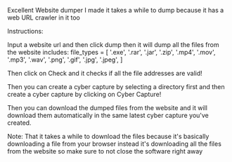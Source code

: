Excellent Website dumper I made it takes a while to dump because it has a web URL crawler in it too

Instructions:

Input a website url and then click dump then it will dump all the files from the website includes:
            file_types = [
                '.exe', '.rar', '.jar', '.zip',
                '.mp4', '.mov', '.mp3', '.wav',
                '.png', '.gif', '.jpg', '.jpeg',
            ]

Then click on Check and it checks if all the file addresses are valid!

Then you can create a cyber capture by selecting a directory first and then create a cyber capture by clicking on Cyber Capture!

Then you can download the dumped files from the website and it will download them automatically in the same latest cyber capture you've created.

Note: That it takes a while to download the files because it's basically downloading a file from your browser instead it's downloading all the files from the website so make sure to not close the software right away
